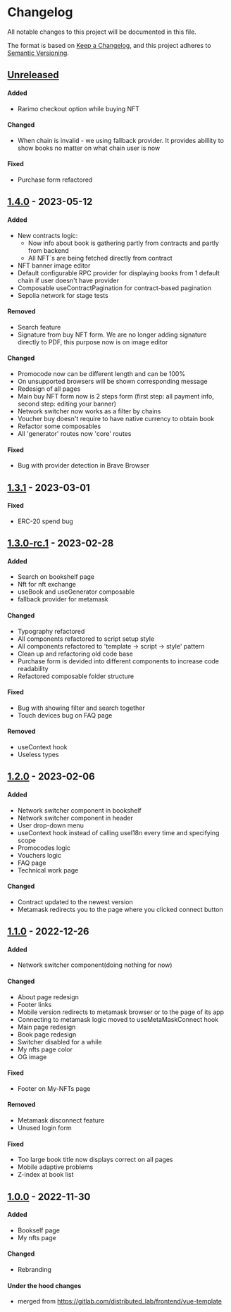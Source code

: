 # Changelog
All notable changes to this project will be documented in this file.

The format is based on [Keep a Changelog](https://keepachangelog.com/en/1.0.0/),
and this project adheres to [Semantic Versioning](https://semver.org/spec/v2.0.0.html).

## [Unreleased]
#### Added
- Rarimo checkout option while buying NFT

#### Changed
- When chain is invalid - we using fallback provider. It provides
abillity to show books no matter on what chain user is now

#### Fixed
- Purchase form refactored

## [1.4.0] - 2023-05-12
#### Added
- New contracts logic:
    - Now info about book is gathering partly from contracts and partly from backend
    - All NFT`s are being fetched directly from contract
- NFT banner image editor
- Default configurable RPC provider for displaying books from 1 default chain if user doesn't have provider
- Composable useContractPagination for contract-based pagination
- Sepolia network for stage tests

#### Removed
- Search feature
- Signature from buy NFT form. We are no longer adding signature directly to PDF, this purpose now is on image editor

#### Changed
- Promocode now can be different length and can be 100%
- On unsupported browsers will be shown corresponding message
- Redesign of all pages
- Main buy NFT form now is 2 steps form (first step: all payment info, second step: editing your banner)
- Network switcher now works as a filter by chains
- Voucher buy doesn't require to have native currency to obtain book
- Refactor some composables
- All 'generator' routes now 'core' routes


#### Fixed
- Bug with provider detection in Brave Browser

## [1.3.1] - 2023-03-01
#### Fixed
- ERC-20 spend bug

## [1.3.0-rc.1] - 2023-02-28
#### Added
- Search on bookshelf page
- Nft for nft exchange
- useBook and useGenerator composable
- fallback provider for metamask

#### Changed
- Typography refactored
- All components refactored to script setup style
- All components refactored to 'template -> script -> style' pattern
- Clean up and refactoring old code base
- Purchase form is devided into different components to increase code readability
- Refactored composable folder structure

#### Fixed
- Bug with showing filter and search together
- Touch devices bug on FAQ page

#### Removed
- useContext hook
- Useless types

## [1.2.0] - 2023-02-06
#### Added
- Network switcher component in bookshelf
- Network switcher component in header
- User drop-down menu
- useContext hook instead of calling useI18n every time and specifying scope
- Promocodes logic
- Vouchers logic
- FAQ page
- Technical work page

#### Changed
- Contract updated to the newest version
- Metamask redirects you to the page where you clicked connect button

## [1.1.0] - 2022-12-26
#### Added
- Network switcher component(doing nothing for now)

#### Changed
- About page redesign
- Footer links
- Mobile version redirects to metamask browser or to the page of its app
- Connecting to metamask logic moved to useMetaMaskConnect hook
- Main page redesign
- Book page redesign
- Switcher disabled for a while
- My nfts page color
- OG image

#### Fixed
- Footer on My-NFTs page

#### Removed
- Metamask disconnect feature
- Unused login form

#### Fixed
- Too large book title now displays correct on all pages
- Mobile adaptive problems
- Z-index at book list

## [1.0.0] - 2022-11-30
#### Added
- Bookself page
- My nfts page

#### Changed
- Rebranding

#### Under the hood changes
- merged from https://gitlab.com/distributed_lab/frontend/vue-template

[Unreleased]: https://github.com/dl-nft-books/web-client/compare/v1.4.0...main
[1.4.0]: https://github.com/dl-nft-books/web-client/compare/v1.3.1...v1.4.0
[1.3.1]: https://github.com/dl-nft-books/web-client/compare/v1.3.0-rc.1...v1.3.1
[1.3.0-rc.1]: https://github.com/dl-nft-books/web-client/compare/v1.2.0...v1.3.0-rc.1
[1.2.0]: https://github.com/dl-nft-books/web-client/compare/v1.1.0...v1.2.0
[1.1.0]: https://github.com/dl-nft-books/web-client/compare/v1.0.0...v1.1.0
[1.0.0]: https://github.com/dl-nft-books/web-client/tree/v1.0.0
